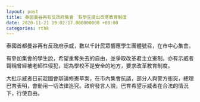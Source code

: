 ```yaml
---
layout: post
title: 泰國曼谷再有反政府集會　有學生提出改革教育制度
date: 2020-11-21 19:02:17.000000000 +08:00
categories: rthk
---
```


泰國首都曼谷再有反政府示威，數以千計民眾響應學生團體號召，在市中心集會。

有參加集會的學生說，希望重奪失去的自由，並爭取改革君主立憲制。亦有示威者聲稱曾經被老師性侵犯，認為學校不是安全的地方，要求改革教育制度。

大批示威者日前趁國會辯論修憲草案，在市內集會抗議，部分人與警方衝突，總理巴育表明，會動用一切法律追究。政府發言人說，巴育希望示威者在合法的情況下，行使自由。
